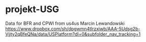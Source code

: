# projekt-USG

Data for BFR and CPWI from us4us Marcin Lewandowski
https://www.dropbox.com/sh/dpgwmn4tlrzxiwb/AAA-5Udsg2b-Vjjty2qBfeQNa/data/USPlatform?dl=0&subfolder_nav_tracking=1

